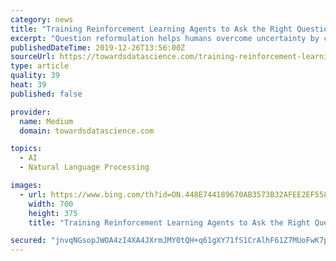 ```yaml
---
category: news
title: "Training Reinforcement Learning Agents to Ask the Right Questions"
excerpt: "Question reformulation helps humans overcome uncertainty by clarifying a specific point. In recent years, the artificial intelligence(AI) space has made incredible progress in natural language processing(NLP) systems that focus on question-answering(QA). Despite the progress, most NLP question-answering supper from a lack of ability to deal ..."
publishedDateTime: 2019-12-26T13:56:00Z
sourceUrl: https://towardsdatascience.com/training-reinforcement-learning-agents-to-ask-the-right-questions-42ac4a26afe8
type: article
quality: 39
heat: 39
published: false

provider:
  name: Medium
  domain: towardsdatascience.com

topics:
  - AI
  - Natural Language Processing

images:
  - url: https://www.bing.com/th?id=ON.448E744189670AB3573B32AFEE2EF558
    width: 700
    height: 375
    title: "Training Reinforcement Learning Agents to Ask the Right Questions"

secured: "jnvqNGsopJWOA4zI4XA4JXrmJMY0tQH+q61gXY71fS1CrAlhF61Z7MUoFwK7phdR5Kn+ag+d1CYIlrDhwSgpNsEXMp9c9CsHcpmOxFz0FGCF5fTOxoxZwH9MEJzxCRBBQ18pHEqMW8F4ucz0230xgo9/obEZm2dHh9PYjLBuY0RaFyDhDK+AQmdeVFRvtUC3uj9D+3E3Ui2ujKlY8d5npbSEau4RIEEMZLEN/ZUxrVs/VA0dv1WZTazQTZG9z7goIsahkg2D/n7YB1SMtK0oyw==;FMFnvFxLsQX1luiza6kLUA=="
---
```


